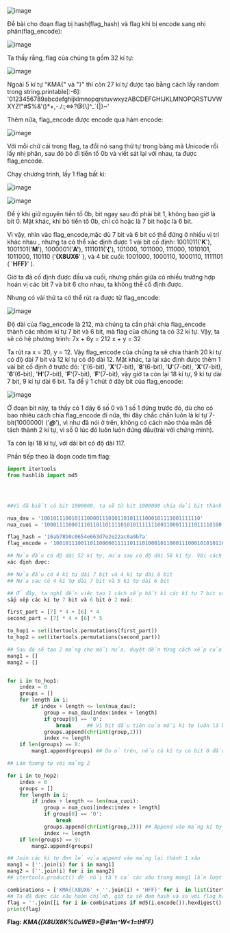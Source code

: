 ![image](https://github.com/m01000xd/KMA-CTF/assets/122852491/d1c64cef-b049-4c29-807b-c3c576c3af7d)


Đề bài cho đoạn flag bị hash(flag_hash) và flag khi bị encode sang nhị phân(flag_encode):

![image](https://github.com/m01000xd/KMA-CTF/assets/122852491/638248f1-53a3-46f2-991e-c30c375ba8fe)

Ta thấy rằng, flag của chúng ta gồm 32 kí tự:

![image](https://github.com/m01000xd/KMA-CTF/assets/122852491/6cdc06a0-2159-43f0-b4de-e0b295c8c481)

Ngoài 5 kí tự "KMA{" và "}" thì còn 27 kí tự được tạo bằng cách lấy random trong string.printable[:-6]: '0123456789abcdefghijklmnopqrstuvwxyzABCDEFGHIJKLMNOPQRSTUVWXYZ!"#$%&\'()*+,-./:;<=>?@[\\]^_`{|}~'

Thêm nữa, flag_encode được encode qua hàm encode:

![image](https://github.com/m01000xd/KMA-CTF/assets/122852491/95382f33-3ac1-4288-9256-d6cbda93178e)

Với mỗi chữ cái trong flag, ta đổi nó sang thứ tự trong bảng mã Unicode rồi lấy nhị phân, sau đó bỏ đi tiền tố 0b và viết sát lại với nhau, ta được flag_encode.

Chạy chương trình, lấy 1 flag bất kì:

![image](https://github.com/m01000xd/KMA-CTF/assets/122852491/6e5f61f2-874e-4fd0-9927-114d546a2e63)

![image](https://github.com/m01000xd/KMA-CTF/assets/122852491/7a9e3de9-9982-45d7-84b2-3e6ab4ca7591)

Để ý khi giữ nguyên tiền tố 0b, bit ngay sau đó phải bit 1, không bao giờ là bit 0. Mặt khác, khi bỏ tiền tố 0b, chỉ có hoặc là 7 bit hoặc là 6 bit.

Vì vậy, nhìn vào flag_encode,mặc dù 7 bit và 6 bit có thể đứng ở nhiều vị trí khác nhau , nhưng ta có thể xác định được 1 vài bit cố định: 1001011('**K**'), 1001101('**M**'), 1000001('**A'**), 1111011('**{**'),
101000, 1011000, 111000, 1010101, 1011000, 110110 ('**(X8UX6**' ), và 4 bit cuối: 1001000, 1000110, 1000110, 1111101 ( '**HFF}**' ).

Giờ ta đã cố định được đầu và cuối, nhưng phần giữa có nhiều trường hợp hoán vị các bit 7 và bit 6 cho nhau, ta không thể cố định được.

Nhưng có vài thứ ta có thể rút ra được từ flag_encode:

![image](https://github.com/m01000xd/KMA-CTF/assets/122852491/e5414c79-cb63-478b-84d7-f50c5623bae7)

Độ dài của flag_encode là 212, mà chúng ta cần phải chia flag_encode thành các nhóm kí tự 7 bit và 6 bit, mà flag của chúng ta có 32 kí tự. Vậy, ta sẽ có hệ phương trình:
    7x + 6y = 212
     x +  y = 32

Ta rút ra x = 20, y = 12. Vậy flag_encode của chúng ta sẽ chia thành 20 kí tự có độ dài 7 bit và 12 kí tự có độ dài 12. Mặt khác, ta lại xác định được thêm 1 vài bit cố định ở trước đó: '**(**'(6-bit), '**X**'(7-bit), '**8**'(6-bit), '**U**'(7-bit), '**X**'(7-bit), '**6**'(6-bit), '**H**'(7-bit), '**F**'(7-bit), '**F**'(7-bit), vậy giờ ta còn lại 18 kí tự, 9 kí tự dài 7 bit, 9 kí tự dài 6 bit.
Ta để ý 1 chút ở dãy bit của flag_encode:

![image](https://github.com/m01000xd/KMA-CTF/assets/122852491/85d0aa10-f17d-496b-90b8-729e0f3b930e)

Ở đoạn bit này, ta thấy có 1 dãy 6 số 0 và 1 số 1 đứng trước đó, dù cho có bao nhiêu cách chia flag_encode đi nữa, thì đây chắc chắn 
luôn là kí tự 7-bit(1000000) ('***@***'), vì như đã nói ở trên, không có cách nào thỏa mãn để tách thành 2 kí tự, vì số 0 lúc đó luôn luôn
đứng đầu(trái với chứng minh).

Ta còn lại 18 kí tự, với dải bit có độ dài 117. 


Phần tiếp theo là đoạn code tìm flag:

```python
import itertools
from hashlib import md5




##Vì đã biết có bit 1000000, ta sẽ từ bit 1000000 chia dải bit thành 2 nửa, nửa đầu từ bit 1000000 trở về trước và nửa cuối là ngược lại.

nua_dau = '1001011100101110000111010110101111000101111001111110'
nua_cuoi = '1000111100011101101101111010101111111001100011111011110100'

flag_hash = '16ab78b0c0654e663d7e2e22ac0a9b7a'
flag_encode = '10010111001101100000111110111010001011000111000101010110110001101101001011100101110000111010110101111000101111001111110100000010001111000111011011011110101011111110011000111110111101001001000100011010001101111101'

## Nửa đầu có độ dài 52 kí tự, nửa sau có độ dài 58 kí tự. Với cách giải hệ pt tìm số nhóm kí tự dài 7 bit và 6 bit ở trên, ta lần lượt
xác định được:

## Nửa đầu có 4 kí tự dài 7 bit và 4 kí tự dài 6 bit
## Nửa sau có 4 kí tự dài 7 bit và 5 kí tự dài 6 bit

## Ở đây, ta nghĩ đến việc tạo 1 cách xếp bất kì các kí tự 7 bit và 6 bit. Sau đó ta sẽ dùng itertools để tìm tất cả các tổ hợp các cách
sắp xếp các kí tự 7 bit và 6 bit ở 2 nửa:

first_part = [7] * 4 + [6] * 4
second_part = [7] * 4 + [6] * 5

to_hop1 = set(itertools.permutations(first_part))
to_hop2 = set(itertools.permutations(second_part))

## Sau đó sẽ tạo 2 mảng cho mỗi nửa, duyệt đến từng cách xếp của mỗi tổ hợp của mỗi nửa, dùng string slice chia thành các bit 7 và bit 6, sau đó append vào mảng:
mang1 = []
mang2 = []


for i in to_hop1:
    index = 0
    groups = []
    for length in i:
        if index + length <= len(nua_dau):
            group = nua_dau[index:index + length]
            if group[0] == '0':
                break     ## Vì bit đầu tiên của mỗi kí tự luôn là bit 1, cho nên nếu có kí tự nào có bit đầu là bit 0, ta sẽ break.
            groups.append(chr(int(group,2)))
            index += length
    if len(groups) == 8:
        mang1.append(groups) ## Do ở trên, nếu có kí tự có bit 0 đầu thì break, mà nửa đầu gồm 4 + 4 = 8 kí tự, nếu có groups đủ 8 kí tự thì chắc chắn cách chia đó hợp lệ vì các bit đầu của mỗi kí tự luôn là bit 1.

## Làm tương tự với mảng 2

for i in to_hop2:
    index = 0
    groups = []
    for length in i:
        if index + length <= len(nua_cuoi):
            group = nua_cuoi[index:index + length]
            if group[0] == '0':
                break
            groups.append(chr(int(group,2))) ## Append vào mảng kí tự tương ứng với mỗi bit
            index += length
    if len(groups) == 9:
        mang2.append(groups)

## Join các kí tự đơn lẻ vửa append vào mảng lại thành 1 xâu
mang1 = [''.join(i) for i in mang1]        
mang2 = [''.join(i) for i in mang2]
## itertools.product() để nối tất cả các xâu trong mang1 lần lượt tương ứng với tất cả các xâu trong mảng 2. Vì @ ở giữa nên ta chèn thêm @ giữa mang1, mang2:

combinations = ['KMA{(X8UX6' + ''.join(i) + 'HFF}' for i  in list(itertools.product(mang1,'@', mang2))]
## Ta đã được các xâu hoàn chỉnh, giờ ta sẽ đem hash và so với flag_hash để được flag:
flag = ''.join([i for i in combinations if md5(i.encode()).hexdigest() == flag_hash])
print(flag)
```

**Flag:** ***KMA{(X8UX6K%0uWE9>@#1m^W<1=tHFF}***









